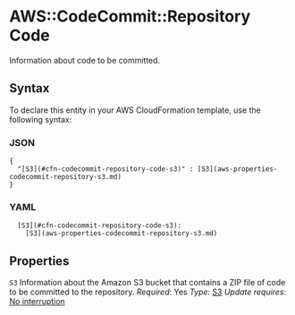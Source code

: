 # AWS::CodeCommit::Repository Code<a name="aws-properties-codecommit-repository-code"></a>

Information about code to be committed\.

## Syntax<a name="aws-properties-codecommit-repository-code-syntax"></a>

To declare this entity in your AWS CloudFormation template, use the following syntax:

### JSON<a name="aws-properties-codecommit-repository-code-syntax.json"></a>

```
{
  "[S3](#cfn-codecommit-repository-code-s3)" : [S3](aws-properties-codecommit-repository-s3.md)
}
```

### YAML<a name="aws-properties-codecommit-repository-code-syntax.yaml"></a>

```
  [S3](#cfn-codecommit-repository-code-s3):
    [S3](aws-properties-codecommit-repository-s3.md)
```

## Properties<a name="aws-properties-codecommit-repository-code-properties"></a>

`S3`  <a name="cfn-codecommit-repository-code-s3"></a>
Information about the Amazon S3 bucket that contains a ZIP file of code to be committed to the repository\.
*Required*: Yes
*Type*: [S3](aws-properties-codecommit-repository-s3.md)
*Update requires*: [No interruption](https://docs.aws.amazon.com/AWSCloudFormation/latest/UserGuide/using-cfn-updating-stacks-update-behaviors.html#update-no-interrupt)
